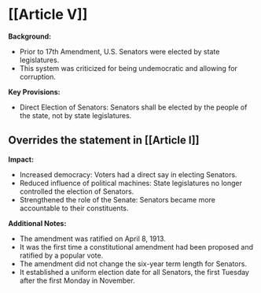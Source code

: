 # [[Article V]]

**Background:**
- Prior to 17th Amendment, U.S. Senators were elected by state legislatures.
- This system was criticized for being undemocratic and allowing for corruption.

**Key Provisions:**
- Direct Election of Senators: Senators shall be elected by the people of the state, not by state legislatures.

## Overrides the statement in [[Article I]]

**Impact:**
- Increased democracy: Voters had a direct say in electing Senators.
- Reduced influence of political machines: State legislatures no longer controlled the election of Senators.
- Strengthened the role of the Senate: Senators became more accountable to their constituents.

**Additional Notes:**

- The amendment was ratified on April 8, 1913.
- It was the first time a constitutional amendment had been proposed and ratified by a popular vote.
- The amendment did not change the six-year term length for Senators.
- It established a uniform election date for all Senators, the first Tuesday after the first Monday in November.